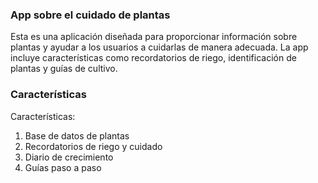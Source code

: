 ### App sobre el cuidado de plantas

Esta es una aplicación diseñada para proporcionar información sobre plantas y ayudar a los usuarios a cuidarlas de manera adecuada. La app incluye características como recordatorios de riego, identificación de plantas y guías de cultivo.

### Características
Características:
1.	Base de datos de plantas 
2.	Recordatorios de riego y cuidado
3.	Diario de crecimiento 
4.	Guías paso a paso 

